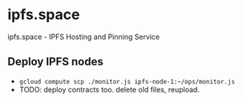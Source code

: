 # ipfs.space
ipfs.space - IPFS Hosting and Pinning Service


## Deploy IPFS nodes

- `gcloud compute scp ./monitor.js ipfs-node-1:~/ops/monitor.js`
- TODO: deploy contracts too. delete old files, reupload.
